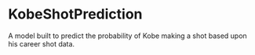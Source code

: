 # KobeShotPrediction
A model built to predict the probability of Kobe making a shot based upon his career shot data.
